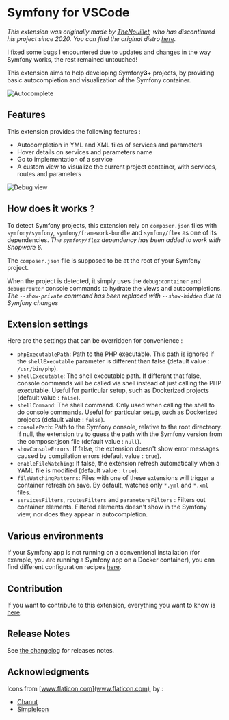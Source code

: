 # Symfony for VSCode

*This extension was originally made by [TheNouillet](https://github.com/TheNouillet), who has discontinued his project since 2020. You can find the original distro [here](https://github.com/TheNouillet/symfony-vscode).*

I fixed some bugs I encountered due to updates and changes in the way Symfony works, the rest remained untouched!

This extension aims to help developing Symfony**3**+ projects, by providing basic autocompletion and visualization of the Symfony container.

![Autocomplete](https://github.com/TheNouillet/symfony-vscode/raw/master/media/autocomplete.gif)

## Features

This extension provides the following features :

* Autocompletion in YML and XML files of services and parameters
* Hover details on services and parameters name
* Go to implementation of a service
* A custom view to visualize the current project container, with services, routes and parameters

![Debug view](https://github.com/TheNouillet/symfony-vscode/raw/master/media/view.gif)

## How does it works ?

To detect Symfony projects, this extension rely on `composer.json` files with `symfony/symfony`, `symfony/framework-bundle` and `symfony/flex` as one of its dependencies.
*The `symfony/flex` dependency has been added to work with Shopware 6.*

The `composer.json` file is supposed to be at the root of your Symfony project.

When the project is detected, it simply uses the `debug:container` and `debug:router` console commands to hydrate the views and autocompletions.
*The `--show-private` command has been replaced with `--show-hidden` due to Symfony changes*

## Extension settings

Here are the settings that can be overridden for convenience :

* `phpExecutablePath`: Path to the PHP executable. This path is ignored if the `shellExecutable` parameter is different than false (default value : `/usr/bin/php`).
* `shellExecutable`: The shell executable path. If differant that false, console commands will be called via shell instead of just calling the PHP executable. Useful for particular setup, such as Dockerized projects (default value : `false`).
* `shellCommand`: The shell command. Only used when calling the shell to do console commands. Useful for particular setup, such as Dockerized projects (default value : `false`).
* `consolePath`: Path to the Symfony console, relative to the root directeory. If null, the extension try to guess the path with the Symfony version from the composer.json file (default value : `null`).
* `showConsoleErrors`: If false, the extension doesn't show error messages caused by compilation errors (default value : `true`).
* `enableFileWatching`: If false, the extension refresh automatically when a YAML file is modified (default value : `true`).
* `fileWatchingPatterns`: Files with one of these extensions will trigger a container refresh on save. By default, watches only `*.yml` and `*.xml` files.
* `servicesFilters`, `routesFilters` and `parametersFilters` : Filters out container elements. Filtered elements doesn't show in the Symfony view, nor does they appear in autocompletion.

## Various environments

If your Symfony app is not running on a conventional installation (for example, you are running a Symfony app on a Docker container), you can find different configuration recipes [here](https://github.com/TheNouillet/symfony-vscode/blob/master/ENVIRONMENTS.md).

## Contribution

If you want to contribute to this extension, everything you want to know is [here](https://github.com/TheNouillet/symfony-vscode/blob/master/CONTRIBUTING.md).

## Release Notes

See [the changelog](https://github.com/TheNouillet/symfony-vscode/blob/master/CHANGELOG.md) for releases notes.

## Acknowledgments

Icons from [www.flaticon.com](www.flaticon.com), by :

* [Chanut](https://www.flaticon.com/authors/chanut)
* [SimpleIcon](https://www.flaticon.com/authors/simpleicon)
